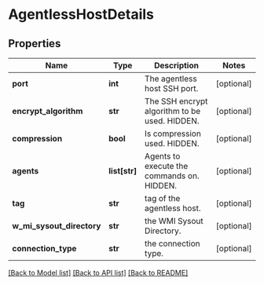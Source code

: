 # AgentlessHostDetails

## Properties
Name | Type | Description | Notes
------------ | ------------- | ------------- | -------------
**port** | **int** | The agentless host SSH port. | [optional] 
**encrypt_algorithm** | **str** | The SSH encrypt algorithm to be used. HIDDEN. | [optional] 
**compression** | **bool** | Is compression used. HIDDEN. | [optional] 
**agents** | **list[str]** | Agents to execute the commands on. HIDDEN. | [optional] 
**tag** | **str** | tag of the agentless host. | [optional] 
**w_mi_sysout_directory** | **str** | the WMI Sysout Directory. | [optional] 
**connection_type** | **str** | the connection type. | [optional] 

[[Back to Model list]](../README.md#documentation-for-models) [[Back to API list]](../README.md#documentation-for-api-endpoints) [[Back to README]](../README.md)


